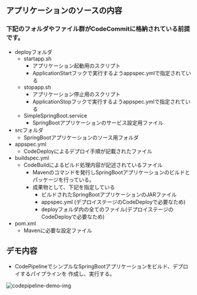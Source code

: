 ## アプリケーションのソースの内容
### 下記のフォルダやファイル群がCodeCommitに格納されている前提です。
- deployフォルダ
  - startapp.sh
    - アプリケーション起動用のスクリプト
    - ApplicationStartフックで実行するようappspec.ymlで指定されている
  - stopapp.sh
    - アプリケーション停止用のスクリプト
    - ApplicationStopフックで実行するようappspec.ymlで指定されている
  - SimpleSpringBoot.service
    - SpringBootアプリケーションのサービス設定用ファイル
- srcフォルダ
  - SpringBootアプリケーションのソース用フォルダ
- appspec.yml
  - CodeDeployによるデプロイ手順が記載されたファイル
- buildspec.yml
  - CodeBuildによるビルド処理内容が記述されているファイル
    - Mavenのコマンドを発行しSpringBootアプリケーションのビルドとパッケージを行っている。
    - 成果物として、下記を指定している
      - ビルドされたSpringBootアプリケーションのJARファイル
      - appspec.yml (デプロイステージのCodeDeployで必要なため)
      - deployフォルダ内の全てのファイル(デプロイステージのCodeDeployで必要なため)
- pom.xml
  - Mavenに必要な設定ファイル

## デモ内容
- CodePipelineでシンプルなSpringBootアプリケーションをビルド、デプロイするパイプラインを 作成し、実行する。


![codepipeline-demo-img](https://devops.nobelabo.net/img/mod4_codepipeline.png)